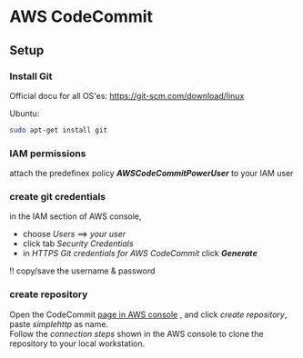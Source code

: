 # AWS CodeCommit

## Setup

### Install Git

Official docu for all OS'es: https://git-scm.com/download/linux

Ubuntu:  
```bash
sudo apt-get install git
```

### IAM permissions

attach the predefinex policy **_AWSCodeCommitPowerUser_** to your IAM user

### create git credentials

in the IAM section of AWS console,

* choose _Users_ ==> _your user_
* click tab _Security Credentials_
* in _HTTPS Git credentials for AWS CodeCommit_ click **_Generate_**

!! copy/save the username & password

### create repository

Open the CodeCommit [page in AWS console](https://console.aws.amazon.com/codesuite/codecommit/home) , and click _create repository_, paste _simplehttp_ as name.    
Follow the _connection steps_ shown in the AWS console to clone the repository to your local workstation.

